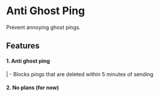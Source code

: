 # Anti Ghost Ping
Prevent annoying ghost pings.

## Features 
#### 1. Anti ghost ping
| - Blocks pings that are deleted within 5 minutes of sending
#### 2. No plans (for now)
